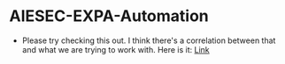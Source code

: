 # AIESEC-EXPA-Automation






- Please try checking this out. I think there's a correlation between that and what we are trying to work with. Here is it: [Link](https://github.com/paulowiz/AiesecBot)
